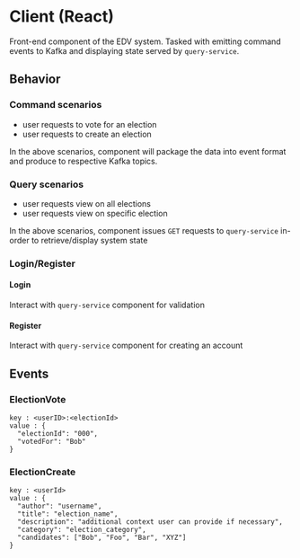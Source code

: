 # Client (React)

Front-end component of the EDV system. Tasked with emitting command events to Kafka and displaying state served by `query-service`.

## Behavior

### Command scenarios

- user requests to vote for an election
- user requests to create an election

In the above scenarios, component will package the data into event format and produce to respective Kafka topics.


### Query scenarios

- user requests view on all elections
- user requests view on specific election

In the above scenarios, component issues `GET` requests to `query-service` in-order to retrieve/display system state 


### Login/Register

#### Login

Interact with `query-service` component for validation

#### Register

Interact with `query-service` component for creating an account 



## Events

### ElectionVote

```
key : <userID>:<electionId>
value : {
  "electionId": "000",
  "votedFor": "Bob"
}
```


### ElectionCreate

```
key : <userId>
value : {
  "author": "username",
  "title": "election_name",
  "description": "additional context user can provide if necessary",
  "category": "election_category",
  "candidates": ["Bob", "Foo", "Bar", "XYZ"]
}
```